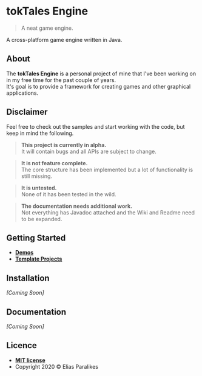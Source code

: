 # tokTales Engine

> A neat game engine.

A cross-platform game engine written in Java.

## About

The **tokTales Engine** is a personal project of mine that I've been working on in my free time for the past couple of years.  
It's goal is to provide a framework for creating games and other graphical applications.

## Disclaimer

Feel free to check out the samples and start working with the code, but keep in mind the following.

> **This project is currently in alpha.**  
It will contain bugs and all APIs are subject to change.

> **It is not feature complete.**  
The core structure has been implemented but a lot of functionality is still missing.

> **It is untested.**  
None of it has been tested in the wild.

> **The documentation needs additional work.**  
Not everything has Javadoc attached and the Wiki and Readme need to be expanded.

## Getting Started

- **[Demos](https://github.com/Tokelon/tokTales-demos)**
- **[Template Projects](https://github.com/Tokelon/tokTales-templates)**

## Installation

*[Coming Soon]*

## Documentation

*[Coming Soon]*

## Licence

- **[MIT license](https://opensource.org/licenses/MIT)**
- Copyright 2020 © Elias Paralikes
